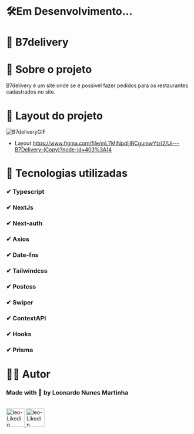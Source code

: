 # 🛠Em Desenvolvimento...
# 🍔 B7delivery
# 📄 Sobre o projeto 
B7delivery é um site onde se é possivel fazer pedidos para os restaurantes cadastrados no site.
# 📱 Layout do projeto 
![B7deliveryGIF](https://github.com/LeoNzZ7/B7delivery/blob/main/B7deliveryGIF.gif)

- Layout https://www.figma.com/file/mL7MiNpdijIRCgumwYtzi2/Ui---B7Delivery-(Copy)?node-id=403%3A14
# 🚀 Tecnologias utilizadas
### ✔ Typescript
### ✔ NextJs
### ✔ Next-auth
### ✔ Axios
### ✔ Date-fns
### ✔ Tailwindcss
### ✔ Postcss
### ✔ Swiper
### ✔ ContextAPI
### ✔ Hooks
### ✔ Prisma
# 👨‍💻 Autor
### Made with 💜 by Leonardo Nunes Martinha
<div style='display' display='inline-block'><br> 
  <a href="https://github.com/LeoNzZ7/">
  <img  aling-item="center" width="50px" height="50px" alt="leo-Likedin" src="https://cdn.jsdelivr.net/gh/devicons/devicon/icons/github/github-original.svg"/>
  <a href="https://www.linkedin.com/in/leonardo-nunes-martinha-68052522b/">
  <img  aling-item="center" width="50px" height="50px" alt="leo-Likedin" src="https://cdn.jsdelivr.net/gh/devicons/devicon/icons/linkedin/linkedin-original.svg"/>
</div>
    
